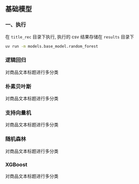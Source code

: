 ## 基础模型

### 一、执行

在 `title_rec` 目录下执行, 执行的 csv 结果存储在 `results` 目录下

```bash
uv run -m models.base_model.random_forest
```

### 逻辑回归

对商品文本标题进行多分类

### 朴素贝叶斯

对商品文本标题进行多分类

### 支持向量机

对商品文本标题进行多分类

### 随机森林

对商品文本标题进行多分类

### XGBoost

对商品文本标题进行多分类



